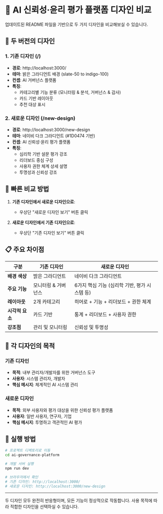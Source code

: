 # 🎨 AI 신뢰성·윤리 평가 플랫폼 디자인 비교

업데이트된 README 파일을 기반으로 두 가지 디자인을 비교해보실 수 있습니다.

## 🌟 두 버전의 디자인

### 1. 기존 디자인 (/) 
- **경로**: http://localhost:3000/
- **테마**: 밝은 그라디언트 배경 (slate-50 to indigo-100)
- **컨셉**: AI 거버넌스 플랫폼
- **특징**: 
  - 카테고리별 기능 분류 (모니터링 & 분석, 거버넌스 & 감사)
  - 카드 기반 레이아웃
  - 추천 대상 표시

### 2. 새로운 디자인 (/new-design)
- **경로**: http://localhost:3000/new-design
- **테마**: 네이비 다크 그라디언트 (#1D0474 기반)
- **컨셉**: AI 신뢰성·윤리 평가 플랫폼
- **특징**:
  - 심리학 기반 설문 평가 강조
  - 리더보드 중심 구성
  - 사용자 권한 체계 상세 설명
  - 투명성과 신뢰성 강조

## 🔄 빠른 비교 방법

1. **기존 디자인에서 새로운 디자인으로**: 
   - 우상단 "새로운 디자인 보기" 버튼 클릭

2. **새로운 디자인에서 기존 디자인으로**: 
   - 우상단 "기존 디자인 보기" 버튼 클릭

## 📋 주요 차이점

| 구분 | 기존 디자인 | 새로운 디자인 |
|------|-------------|--------------|
| **배경 색상** | 밝은 그라디언트 | 네이비 다크 그라디언트 |
| **주요 기능** | 모니터링 & 거버넌스 | 6가지 핵심 기능 (심리학 기반, 평가 시스템 등) |
| **레이아웃** | 2개 카테고리 | 히어로 + 기능 + 리더보드 + 권한 체계 |
| **시각적 요소** | 카드 기반 | 통계 + 리더보드 + 사용자 권한 |
| **강조점** | 관리 및 모니터링 | 신뢰성 및 투명성 |

## 🎯 각 디자인의 목적

### 기존 디자인
- **목적**: 내부 관리자/개발자를 위한 거버넌스 도구
- **사용자**: 시스템 관리자, 개발자
- **핵심 메시지**: 체계적인 AI 시스템 관리

### 새로운 디자인
- **목적**: 외부 사용자와 평가 대상을 위한 신뢰성 평가 플랫폼
- **사용자**: 일반 사용자, 연구자, 기업
- **핵심 메시지**: 투명하고 객관적인 AI 평가

## 🚀 실행 방법

```bash
# 프로젝트 디렉토리로 이동
cd ai-governance-platform

# 개발 서버 실행
npm run dev

# 브라우저에서 확인
# 기존 디자인: http://localhost:3000/
# 새로운 디자인: http://localhost:3000/new-design
```

---

두 디자인 모두 완전히 반응형이며, 모든 기능이 정상적으로 작동합니다. 
사용 목적에 따라 적합한 디자인을 선택하실 수 있습니다. 